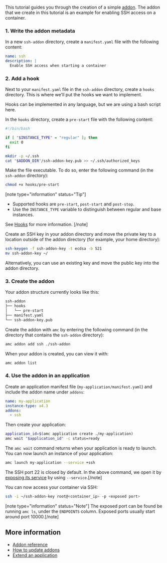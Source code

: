 This tutorial guides you through the creation of a simple [addon](https://discourse.ubuntu.com/t/managing-addons/17759). The addon that we create in this tutorial is an example for enabling SSH access on a container.

### 1. Write the addon metadata
In a new `ssh-addon` directory, create a `manifest.yaml` file with the following content:
```yaml
name: ssh
description: |
  Enable SSH access when starting a container
```

### 2. Add a hook
Next to your `manifest.yaml` file in the `ssh-addon` directory, create a `hooks` directory. This is where we'll put the hooks we want to implement.

Hooks can be implemented in any language, but we are using a bash script here.

In the `hooks` directory, create a `pre-start` file with the following content:

```bash
#!/bin/bash

if [ "$INSTANCE_TYPE" = "regular" ]; then
  exit 0
fi

mkdir -p ~/.ssh
cat "$ADDON_DIR"/ssh-addon-key.pub >> ~/.ssh/authorized_keys
```

Make the file executable. To do so, enter the following command (in the `ssh-addon` directory):
```bash
chmod +x hooks/pre-start
```

[note type="information" status="Tip"]

- Supported hooks are `pre-start`, `post-start` and `post-stop`.
- Use the `INSTANCE_TYPE` variable to distinguish between regular and base instances.

See [Hooks](https://discourse.ubuntu.com/t/hooks/28555) for more information.
[/note]

Create an SSH key in your addon directory and move the private key to a location outside of the addon directory (for example, your home directory):
```bash
ssh-keygen -f ssh-addon-key -t ecdsa -b 521
mv ssh-addon-key ~/
```
Alternatively, you can use an existing key and move the public key into the addon directory.

### 3. Create the addon
Your addon structure currently looks like this:
```bash
ssh-addon
├── hooks
│   └── pre-start
├── manifest.yaml
└── ssh-addon-key.pub
```

Create the addon with `amc` by entering the following command (in the directory that contains the `ssh-addon` directory):
```bash
amc addon add ssh ./ssh-addon
```

When your addon is created, you can view it with:
```bash
amc addon list
```

### 4. Use the addon in an application
Create an application manifest file (`my-application/manifest.yaml`) and include the addon name under `addons`:

```yaml
name: my-application
instance-type: a4.3
addons:
  - ssh
```

Then create your application:
```bash
application_id=$(amc application create ./my-application)
amc wait "$application_id" -c status=ready
```

The `amc wait` command returns when your application is ready to launch. You can now launch an instance of your application:
```bash
amc launch my-application --service +ssh
```

The SSH port 22 is closed by default. In the above command, we open it by [exposing its service](https://discourse.ubuntu.com/t/24326) by using `--service`.[/note]

You can now access your container via SSH:
```bash
ssh -i ~/ssh-addon-key root@<container_ip> -p <exposed port>
```

[note type="information" status="Note"] The exposed port can be found be running `amc ls`, under the `ENDPOINTS` column. Exposed ports usually start around port 10000.[/note]

## More information

* [Addon reference](https://discourse.ubuntu.com/t/addons/25293)
* [How to update addons](https://discourse.ubuntu.com/t/update-addons/25286)
* [Extend an application](https://discourse.ubuntu.com/t/extand-an-application/28554)
